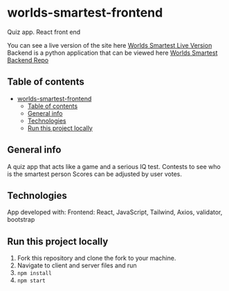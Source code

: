# worlds-smartest-frontend

Quiz app. React front end

You can see a live version of the site here [Worlds Smartest Live Version](https://www.worlds-smartest.com) <br/>
Backend is a python application that can be viewed here [Worlds Smartest Backend Repo](https://github.com/webdesignsbytom/worlds-smartest-backend)

## Table of contents

- [worlds-smartest-frontend](#worlds-smartest-frontend)
  - [Table of contents](#table-of-contents)
  - [General info](#general-info)
  - [Technologies](#technologies)
  - [Run this project locally](#run-this-project-locally)

## General info

A quiz app that acts like a game and a serious IQ test.
Contests to see who is the smartest person
Scores can be adjusted by user votes.

## Technologies

App developed with:
Frontend: React, JavaScript, Tailwind, Axios, validator, bootstrap

## Run this project locally

1. Fork this repository and clone the fork to your machine.
2. Navigate to client and server files and run
3. `npm install`
4. `npm start`
